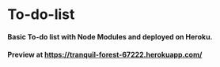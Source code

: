 # To-do-list

#### Basic To-do list with Node Modules and deployed on Heroku.
#### Preview at https://tranquil-forest-67222.herokuapp.com/

